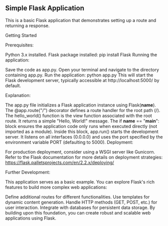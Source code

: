 ## Simple Flask Application
This is a basic Flask application that demonstrates setting up a route and returning a response.

Getting Started

Prerequisites:

Python 3.x installed.
Flask package installed: pip install Flask
Running the application:

Save the code as app.py.
Open your terminal and navigate to the directory containing app.py.
Run the application: python app.py
This will start the Flask development server, typically accessible at http://localhost:5000/ by default.

Explanation:

The app.py file initializes a Flask application instance using Flask(__name__).
The @app.route("/") decorator defines a route handler for the root path (/).
The hello_world() function is the view function associated with the root route. It returns a simple "Hello, World!" message.
The if __name__ == "__main__": block ensures the application code only runs when executed directly (not imported as a module).
Inside this block, app.run() starts the development server. It listens on all interfaces (0.0.0.0) and uses the port specified by the environment variable PORT (defaulting to 5000).
Deployment:

For production deployment, consider using a WSGI server like Gunicorn. Refer to the Flask documentation for more details on deployment strategies: https://flask.palletsprojects.com/en/2.2.x/deploying/

Further Development:

This application serves as a basic example. You can explore Flask's rich features to build more complex web applications:

Define additional routes for different functionalities.
Use templates for dynamic content generation.
Handle HTTP methods (GET, POST, etc.) for user interaction.
Integrate with databases for persistent data storage.
By building upon this foundation, you can create robust and scalable web applications using Flask.